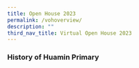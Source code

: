 ```yaml
---
title: Open House 2023
permalink: /vohoverview/
description: ""
third_nav_title: Virtual Open House 2023
---
```

### History of Huamin Primary